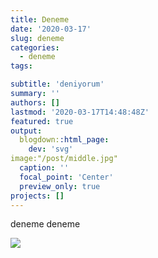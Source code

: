 ```yaml
---
title: Deneme
date: '2020-03-17'
slug: deneme
categories:
  - deneme
tags:

subtitle: 'deniyorum'
summary: ''
authors: []
lastmod: '2020-03-17T14:48:48Z'
featured: true
output:
  blogdown::html_page:
    dev: 'svg'
image:"/post/middle.jpg"
  caption: ''
  focal_point: 'Center'
  preview_only: true
projects: []
---
```



deneme deneme

![](/post/middle.jpg)

